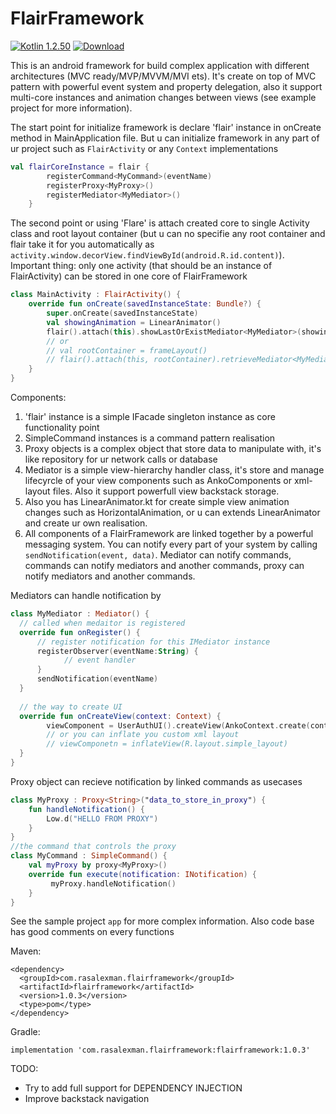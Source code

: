 # FlairFramework

[ ![Kotlin 1.2.50](https://img.shields.io/badge/Kotlin-1.2.50-blue.svg)](http://kotlinlang.org) [ ![Download](https://api.bintray.com/packages/sphc/FlairFramework/flair-framework/images/download.svg) ](https://bintray.com/sphc/FlairFramework/flair-framework/_latestVersion)

This is an android framework for build complex application with different architectures (MVC ready/MVP/MVVM/MVI ets). It's create on top of MVC pattern with powerful event system and property delegation, also it support multi-core instances and animation changes between views (see example project for more information). 

The start point for initialize framework is declare 'flair' instance in onCreate method in MainApplication file. But u can initialize framework in any part of ur project such as `FlairActivity` or any `Context` implementations
```kotlin
val flairCoreInstance = flair {
        registerCommand<MyCommand>(eventName)
        registerProxy<MyProxy>()
        registerMediator<MyMediator>()
    }
```
The second point or using 'Flare' is attach created core to single Activity class and root layout container (but u can no specifie any root container and flair take it for you automatically as `activity.window.decorView.findViewById(android.R.id.content)`). Important thing: only one activity (that should be an instance of FlairActivity) can be stored in one core of FlairFramework
```kotlin
class MainActivity : FlairActivity() {
    override fun onCreate(savedInstanceState: Bundle?) {
        super.onCreate(savedInstanceState)
        val showingAnimation = LinearAnimator()
        flair().attach(this).showLastOrExistMediator<MyMediator>(showingAnimation)
        // or 
        // val rootContainer = frameLayout()
        // flair().attach(this, rootContainer).retrieveMediator<MyMediator>().show()
    }
}
```

Components:
1) 'flair' instance is a simple IFacade singleton instance as core functionality point
2) SimpleCommand instances is a command pattern realisation
3) Proxy objects is a complex object that store data to manipulate with, it's like repository for ur network calls or database
4) Mediator is a simple view-hierarchy handler class, it's store and manage lifecyrcle of your view components such as AnkoComponents or xml-layout files. Also it support powerfull view backstack storage.
5) Also you has LinearAnimator.kt for create simple view animation changes such as HorizontalAnimation, or u can extends LinearAnimator and create ur own realisation. 
6) All components of a FlairFramework are linked together by a powerful messaging system. You can notify every part of your system by calling `sendNotification(event, data)`. Mediator can notify commands, commands can notify mediators and another commands, proxy can notify mediators and another commands. 

Mediators can handle notification by
```kotlin
class MyMediator : Mediator() {
  // called when medaitor is registered
  override fun onRegister() {
      // register notification for this IMediator instance
      registerObserver(eventName:String) {
            // event handler
      }
      sendNotification(eventName)
  }
  
  // the way to create UI
  override fun onCreateView(context: Context) {
        viewComponent = UserAuthUI().createView(AnkoContext.create(context, this))
        // or you can inflate you custom xml layout
        // viewComponetn = inflateView(R.layout.simple_layout)
  }
}
```

Proxy object can recieve notification by linked commands as usecases
```kotlin
class MyProxy : Proxy<String>("data_to_store_in_proxy") {
    fun handleNotification() {
        Low.d("HELLO FROM PROXY")
    }
}
//the command that controls the proxy
class MyCommand : SimpleCommand() {
    val myProxy by proxy<MyProxy>()
    override fun execute(notification: INotification) {
         myProxy.handleNotification()     
    }
}
```

See the sample project `app` for more complex information. Also code base has good comments on every functions

Maven:
```
<dependency>
  <groupId>com.rasalexman.flairframework</groupId>
  <artifactId>flairframework</artifactId>
  <version>1.0.3</version>
  <type>pom</type>
</dependency>
```

Gradle:
```
implementation 'com.rasalexman.flairframework:flairframework:1.0.3'
```


TODO:
+ Try to add full support for DEPENDENCY INJECTION
+ Improve backstack navigation
